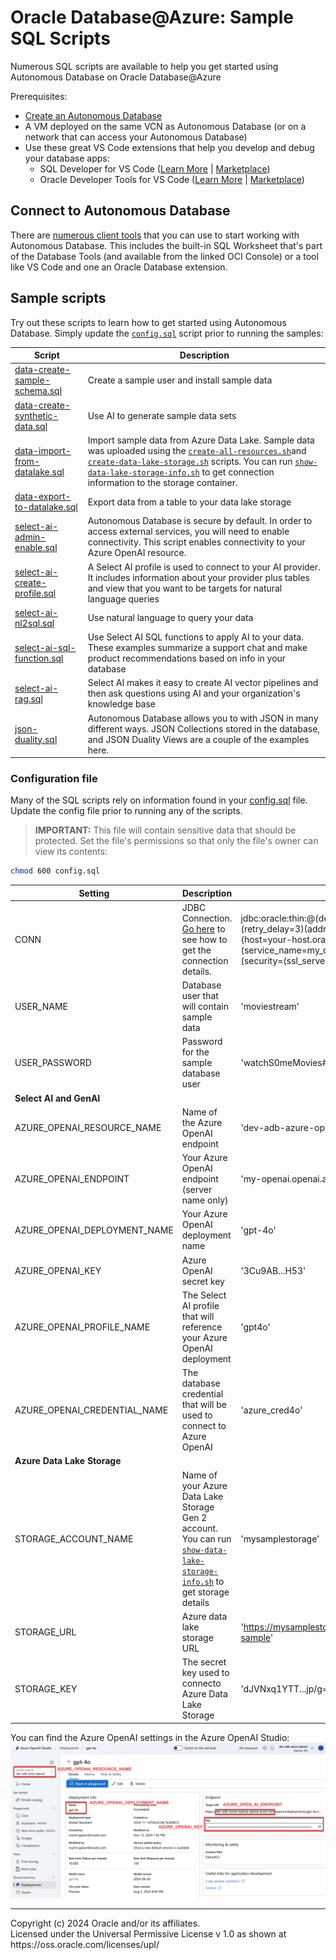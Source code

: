 # Oracle Database@Azure: Sample SQL Scripts
Numerous SQL scripts are available to help you get started using Autonomous Database on Oracle Database@Azure

Prerequisites:
* [Create an Autonomous Database](../azure-cli/README.md)
* A VM deployed on the same VCN as Autonomous Database (or on a network that can access your Autonomous Database)
* Use these great VS Code extensions that help you develop and debug your database apps:
    * SQL Developer for VS Code ([Learn More](https://www.oracle.com/database/sqldeveloper/vscode/) | [Marketplace](https://marketplace.visualstudio.com/items?itemName=Oracle.sql-developer))
    * Oracle Developer Tools for VS Code  ([Learn More](https://docs.oracle.com/en/database/oracle/developer-tools-for-vscode/getting-started/gettingstarted.html) | [Marketplace](https://marketplace.visualstudio.com/items?itemName=Oracle.oracledevtools)) 

## Connect to Autonomous Database
There are [numerous client tools](../azure-cli/README.md#whats-next) that you can use to start working with Autonomous Database. This includes the built-in SQL Worksheet that's part of the Database Tools (and available from the linked OCI Console) or a tool like VS Code and one an Oracle Database extension.

## Sample scripts
Try out these scripts to learn how to get started using Autonomous Database. Simply update the [`config.sql`](#configuration-file) script prior to running the samples:

|Script|Description|
|----|---|
|[data-create-sample-schema.sql](data-create-sample-schema.sql)|Create a sample user and install sample data|
|[data-create-synthetic-data.sql](data-create-synthetic-data.sql)|Use AI to generate sample data sets|
|[data-import-from-datalake.sql](data-create-synthetic-data.sql)|Import sample data from Azure Data Lake. Sample data was uploaded using the [`create-all-resources.sh`](../azure-cli/create-all-resources.sh)and [`create-data-lake-storage.sh`](../azure-cli/create-data-lake-storage.sh) scripts. You can run [`show-data-lake-storage-info.sh`](../azure-cli/show-data-lake-storage-info.sh) to get connection information to the storage container.|
|[data-export-to-datalake.sql](data-export-to-datalake.sql)|Export data from a table to your data lake storage|
|[select-ai-admin-enable.sql](select-ai-admin-enable.sql)|Autonomous Database is secure by default. In order to access external services, you will need to enable connectivity. This script enables connectivity to your Azure OpenAI resource.|
|[select-ai-create-profile.sql](select-ai-create-profile.sql)|A Select AI profile is used to connect to your AI provider. It includes information about your provider plus tables and view that you want to be targets for natural language queries|
|[select-ai-nl2sql.sql](select-ai-nl2sql.sql)|Use natural language to query your data|
|[select-ai-sql-function.sql](select-ai-sql-function.sql)|Use Select AI SQL functions to apply AI to your data. These examples summarize a support chat and make product recommendations based on info in your database|
|[select-ai-rag.sql](select-ai-rag.sql)|Select AI makes it easy to create AI vector pipelines and then ask questions using AI and your organization's knowledge base|
|[json-duality.sql](json-duality.sql)|Autonomous Database allows you to with JSON in many different ways. JSON Collections stored in the database, and JSON Duality Views are a couple of the examples here.|

### Configuration file
Many of the SQL scripts rely on information found in your [config.sql](config.sql) file. Update the config file prior to running any of the scripts. 

>**IMPORTANT:** This file will contain sensitive data that should be protected. Set the file's permissions so that only the file's owner can view its contents:
```bash
chmod 600 config.sql
```

|Setting|Description|Example|
|----|----|----|
|CONN|JDBC Connection. [Go here](../azure-cli/README.md#jdbc-example) to see how to get the connection details.|jdbc:oracle:thin:@(description= (retry_count=20)(retry_delay=3)(address=(protocol=tcps)(port=1521)(host=your-host.oraclecloud.com))(connect_data=(service_name=my_quickstart_medium.adb.oraclecloud.com))(security=(ssl_server_dn_match=no)))
|USER_NAME|Database user that will contain sample data|'moviestream'|
|USER_PASSWORD|Password for the sample database user|'watchS0meMovies#'
|**Select AI and GenAI**|
|AZURE_OPENAI_RESOURCE_NAME|Name of the Azure OpenAI endpoint|'dev-adb-azure-openai'|
|AZURE_OPENAI_ENDPOINT|Your Azure OpenAI endpoint (server name only)|'my-openai.openai.azure.com'|
|AZURE_OPENAI_DEPLOYMENT_NAME|Your Azure OpenAI deployment name|'gpt-4o'|
|AZURE_OPENAI_KEY|Azure OpenAI secret key|'3Cu9AB...H53'|
|AZURE_OPENAI_PROFILE_NAME|The Select AI profile that will reference your Azure OpenAI deployment|'gpt4o'|
|AZURE_OPENAI_CREDENTIAL_NAME|The database credential that will be used to connect to Azure OpenAI|'azure_cred4o'|
|**Azure Data Lake Storage**|
|STORAGE_ACCOUNT_NAME|Name of your Azure Data Lake Storage Gen 2 account. You can run [`show-data-lake-storage-info.sh`](../azure-cli/show-data-lake-storage-info.sh) to get storage details|'mysamplestorage'|
|STORAGE_URL|Azure data lake storage URL|'https://mysamplestorage.blob.core.windows.net/adb-sample'
|STORAGE_KEY|The secret key used to connecto Azure Data Lake Storage|'dJVNxq1YTT...jp/g=='

You can find the Azure OpenAI settings in the Azure OpenAI Studio:
![Azure OpenAI settings](images/azure-openai.png)


<hr>
Copyright (c) 2024 Oracle and/or its affiliates.<br>
Licensed under the Universal Permissive License v 1.0 as shown at https://oss.oracle.com/licenses/upl/
